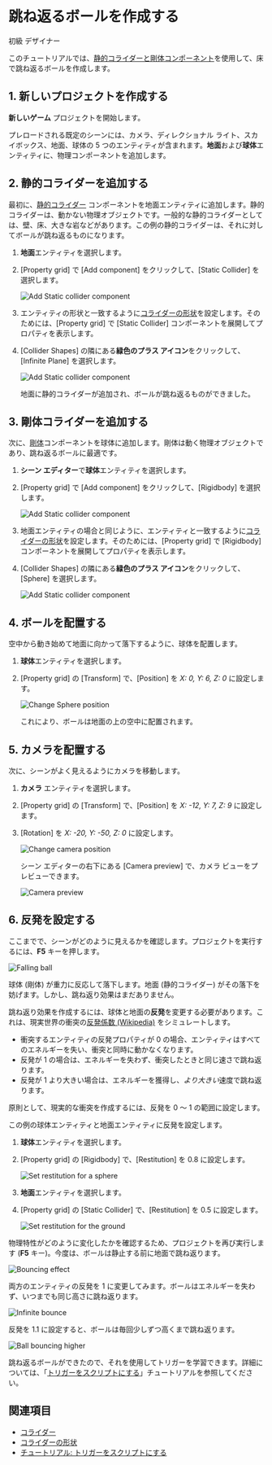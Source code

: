 # 跳ね返るボールを作成する

<span class="label label-doc-level">初級</span>
<span class="label label-doc-audience">デザイナー</span>

このチュートリアルでは、[静的コライダーと剛体コンポーネント](colliders.md)を使用して、床で跳ね返るボールを作成します。

## 1. 新しいプロジェクトを作成する

**新しいゲーム** プロジェクトを開始します。

プレロードされる既定のシーンには、カメラ、ディレクショナル ライト、スカイボックス、地面、球体の 5 つのエンティティが含まれます。**地面**および**球体**エンティティに、物理コンポーネントを追加します。

## 2. 静的コライダーを追加する

最初に、[静的コライダー](static-colliders.md) コンポーネントを地面エンティティに追加します。静的コライダーは、動かない物理オブジェクトです。一般的な静的コライダーとしては、壁、床、大きな岩などがあります。この例の静的コライダーは、それに対してボールが跳ね返るものになります。

1. **地面**エンティティを選択します。

2. [Property grid] で [Add component] をクリックして、[Static Collider] を選択します。

    ![Add Static collider component](media/physics-tutorials-create-a-bouncing-ball-add-collider-component.png)

3. エンティティの形状と一致するように[コライダーの形状](collider-shapes.md)を設定します。そのためには、[Property grid] で [Static Collider] コンポーネントを展開してプロパティを表示します。

4. [Collider Shapes] の隣にある**緑色のプラス アイコン**をクリックして、[Infinite Plane] を選択します。

    ![Add Static collider component](media/physics-tutorials-create-a-bouncing-ball-collider-shape.png)

    地面に静的コライダーが追加され、ボールが跳ね返るものができました。

## 3. 剛体コライダーを追加する

次に、[剛体](rigid-bodies.md)コンポーネントを球体に追加します。剛体は動く物理オブジェクトであり、跳ね返るボールに最適です。

1. **シーン エディター**で**球体**エンティティを選択します。

2. [Property grid] で [Add component] をクリックして、[Rigidbody] を選択します。

    ![Add Static collider component](media/physics-tutorials-create-a-bouncing-ball-add-rigitbody-component.png)

3. 地面エンティティの場合と同じように、エンティティと一致するように[コライダーの形状](collider-shapes.md)を設定します。そのためには、[Property grid] で [Rigidbody] コンポーネントを展開してプロパティを表示します。

4. [Collider Shapes] の隣にある**緑色のプラス アイコン**をクリックして、[Sphere] を選択します。

     ![Add Static collider component](media/physics-tutorials-create-a-bouncing-ball-rigitbody-shape.png)

## 4. ボールを配置する

空中から動き始めて地面に向かって落下するように、球体を配置します。

1. **球体**エンティティを選択します。

2. [Property grid] の [Transform] で、[Position] を _X: 0, Y: 6, Z: 0_ に設定します。

    ![Change Sphere position](media/physics-tutorials-create-a-bouncing-ball-change-sphere-position.png)

    これにより、ボールは地面の上の空中に配置されます。

## 5. カメラを配置する

次に、シーンがよく見えるようにカメラを移動します。

1. **カメラ** エンティティを選択します。

2. [Property grid] の [Transform] で、[Position] を _X: -12, Y: 7, Z: 9_ に設定します。

3. [Rotation] を _X: -20, Y: -50, Z: 0_ に設定します。

    ![Change camera position](media/physics-tutorials-create-a-bouncing-ball-change-camera-position.png)

    シーン エディターの右下にある [Camera preview] で、カメラ ビューをプレビューできます。

    ![Camera preview](media/physics-tutorials-camera-preview.png)

## 6. 反発を設定する

ここまでで、シーンがどのように見えるかを確認します。プロジェクトを実行するには、**F5** キーを押します。

![Falling ball](media/physics-tutorials-create-a-bouncing-ball-falling-ball.gif)

球体 (剛体) が重力に反応して落下します。地面 (静的コライダー) がその落下を妨げます。しかし、跳ね返り効果はまだありません。

跳ね返り効果を作成するには、球体と地面の**反発**を変更する必要があります。これは、現実世界の衝突の[反発係数 (Wikipedia)](https://en.wikipedia.org/wiki/Coefficient_of_restitution) をシミュレートします。

* 衝突するエンティティの反発プロパティが 0 の場合、エンティティはすべてのエネルギーを失い、衝突と同時に動かなくなります。
* 反発が 1 の場合は、エネルギーを失わず、衝突したときと同じ速さで跳ね返ります。
* 反発が 1 より大きい場合は、エネルギーを獲得し、*より大きい*速度で跳ね返ります。

原則として、現実的な衝突を作成するには、反発を 0 ～ 1 の範囲に設定します。

この例の球体エンティティと地面エンティティに反発を設定します。

1. **球体**エンティティを選択します。

2. [Property grid] の [Rigidbody] で、[Restitution] を 0.8 に設定します。

    ![Set restitution for a sphere](media/physics-tutorials-create-a-bouncing-ball-restitution-of-a-sphere.png)

3. **地面**エンティティを選択します。

4. [Property grid] の [Static Collider] で、[Restitution] を 0.5 に設定します。

    ![Set restitution for the ground](media/physics-tutorials-create-a-bouncing-ball-restitution-of-the-ground.png)

物理特性がどのように変化したかを確認するため、プロジェクトを再び実行します (**F5** キー)。今度は、ボールは静止する前に地面で跳ね返ります。

![Bouncing effect](media/physics-tutorials-create-a-bouncing-ball-falling-and-bouncing-ball.gif)

両方のエンティティの反発を 1 に変更してみます。ボールはエネルギーを失わず、いつまでも同じ高さに跳ね返ります。

![Infinite bounce](media/physics-tutorials-create-a-bouncing-ball-infinitely-bouncing-ball.gif)

反発を 1.1 に設定すると、ボールは毎回少しずつ高くまで跳ね返ります。

![Ball bouncing higher](media/physics-tutorials-create-a-bouncing-ball-higher-and-higher.gif)

跳ね返るボールができたので、それを使用してトリガーを学習できます。詳細については、「[トリガーをスクリプトにする](script-a-trigger.md)」チュートリアルを参照してください。

## 関連項目

* [コライダー](colliders.md)
* [コライダーの形状](collider-shapes.md)
* [チュートリアル: トリガーをスクリプトにする](script-a-trigger.md)
